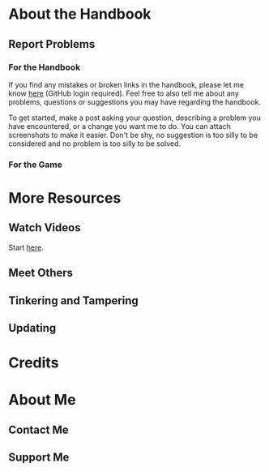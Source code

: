 # About the Handbook

## Report Problems

### For the Handbook

If you find any mistakes or broken links in the handbook, please let me know [here](https://github.com/Senozoid/ZC1-handbook/discussions/new?category=questions-suggestions-and-help) (GitHub login required). Feel free to also tell me about any problems, questions or suggestions you may have regarding the handbook.

To get started, make a post asking your question, describing a problem you have encountered, or a change you want me to do. You can attach screenshots to make it easier. Don't be shy, no suggestion is too silly to be considered and no problem is too silly to be solved.

### For the Game

# More Resources

## Watch Videos

Start [here](https://youtube.com/playlist?list=PLlnbLhYdGinvZMR0VQSG5Zv-IIXZXDJlu&si=lSY72gupX4QU8ZS8).

## Meet Others

## Tinkering and Tampering

## Updating

# Credits

# About Me

## Contact Me

## Support Me
